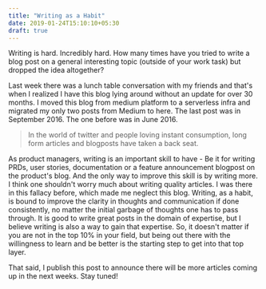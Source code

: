 ```yaml
---
title: "Writing as a Habit"
date: 2019-01-24T15:10:10+05:30
draft: true
---
```


Writing is hard. Incredibly hard. How many times have you tried to write a blog post on a general interesting topic (outside of your work task) but dropped the idea altogether? 

Last week there was a lunch table conversation with my friends and that's when I realized I have this blog lying around without an update for over 30 months. I moved this blog from medium platform to a serverless infra and migrated my only two posts from Medium to here. The last post was in September 2016. The one before was in June 2016.

> In the world of twitter and people loving instant consumption, long form articles and blogposts have taken a back seat.

As product managers, writing is an important skill to have - Be it for writing PRDs, user stories, documentation or a feature announcement blogpost on the product's blog. And the only way to improve this skill is by writing more. I think one shouldn't worry much about writing quality articles. I was there in this fallacy before, which made me neglect this blog. Writing, as a habit, is bound to improve the clarity in thoughts and communication if done consistently, no matter the initial garbage of thoughts one has to pass through. It is good to write great posts in the domain of expertise, but I believe writing is also a way to gain that expertise. So, it doesn't matter if you are not in the top 10% in your field, but being out there with the willingness to learn and be better is the starting step to get into that top layer. 

That said, I publish this post to announce there will be more articles coming up in the next weeks. Stay tuned!
